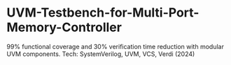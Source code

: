 # UVM-Testbench-for-Multi-Port-Memory-Controller
99% functional coverage and 30% verification time reduction with modular UVM components. Tech: SystemVerilog, UVM, VCS, Verdi (2024)
